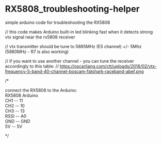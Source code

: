 # RX5808_troubleshooting-helper
simple arduino code for troubleshooting the RX5808 

// this code makes Arduino built-in led blinking fast when it detects strong vtx signal near the rx5808 receiver

// vtx transmitter should be tune to 5885MHz (E5 channel) +/- 5Mhz (5880MHz - R7 is also working)

// if you want to use another channel - you can tune the receiver accordingly to this table: 
//  https://oscarliang.com/ctt/uploads/2016/02/vtx-frequency-5-band-40-channel-boscam-fatshark-raceband-abef.png

/*

 
connect the RX5808 to the Arduino:
<br>
RX5808   Arduino<br>
  CH1  --    11<br>
  CH2  --    10<br>
  CH3  --    13<br>
  RSSI --   A0<br>
  GND  --    GND<br>
   5V  --    5V<br>



*/
